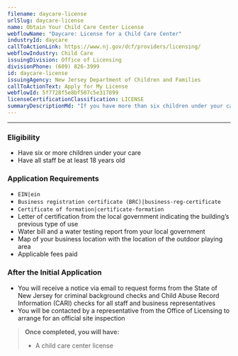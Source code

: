 ```yaml
---
filename: daycare-license
urlSlug: daycare-license
name: Obtain Your Child Care Center License
webflowName: "Daycare: License for a Child Care Center"
industryId: daycare
callToActionLink: https://www.nj.gov/dcf/providers/licensing/
webflowIndustry: Child Care
issuingDivision: Office of Licensing
divisionPhone: (609) 826-3999
id: daycare-license
issuingAgency: New Jersey Department of Children and Families
callToActionText: Apply for My License
webflowId: 5f7728f5e8bf507c5e317899
licenseCertificationClassification: LICENSE
summaryDescriptionMd: "If you have more than six children under your care you must run your child care services outside of your home and will need a child care center license."
---
```


---

### Eligibility

- Have six or more children under your care
- Have all staff be at least 18 years old

### Application Requirements

- `EIN|ein`
- `Business registration certificate (BRC)|business-reg-certificate`
- `Certificate of formation|certificate-formation`
- Letter of certification from the local government indicating the building’s previous type of use
- Water bill and a water testing report from your local government
- Map of your business location with the location of the outdoor playing area
- Applicable fees paid

### After the Initial Application

- You will receive a notice via email to request forms from the State of New Jersey for criminal background checks and Child Abuse Record Information (CARI) checks for all staff and business representatives
- You will be contacted by a representative from the Office of Licensing to arrange for an official site inspection

> **Once completed, you will have:**
>
> - A child care center license
